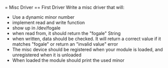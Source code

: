 = Misc Driver
== First Driver
Write a misc driver that will:
* Use a dynamic minor number
* implement read and write function
* show up in /dev/fogale
* when read from, it should return the "fogale" String
* when written, data should be checked. It will return a correct value if it matches "fogale" or return an "invalid value" error
* The misc device should be registered when your module is loaded, and unregistered when it is unloaded
* When loaded the module should print the used minor


